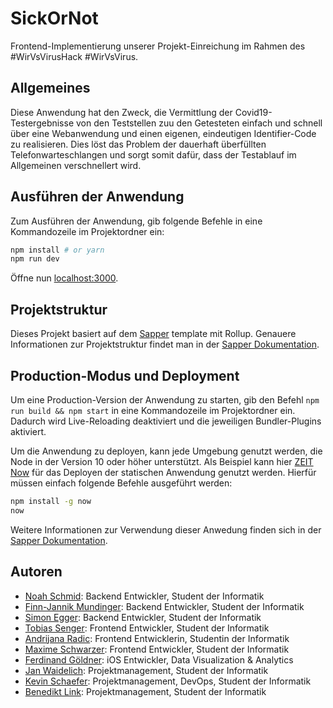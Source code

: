 # SickOrNot

Frontend-Implementierung unserer Projekt-Einreichung im Rahmen des #WirVsVirusHack #WirVsVirus.


## Allgemeines
Diese Anwendung hat den Zweck, die Vermittlung der Covid19-Testergebnisse von den Teststellen zuu den Getesteten einfach und schnell über eine Webanwendung und einen eigenen, eindeutigen Identifier-Code zu realisieren. Dies löst das Problem der dauerhaft überfüllten Telefonwarteschlangen und sorgt somit dafür, dass der Testablauf im Allgemeinen verschnellert wird.

## Ausführen der Anwendung

Zum Ausführen der Anwendung, gib folgende Befehle in eine Kommandozeile im Projektordner ein:

```bash
npm install # or yarn
npm run dev
```

Öffne nun [localhost:3000](http://localhost:3000).

## Projektstruktur

Dieses Projekt basiert auf dem [Sapper](https://github.com/sveltejs/sapper) template mit Rollup. Genauere Informationen zur Projektstruktur findet man in der [Sapper Dokumentation](https://sapper.svelte.dev/docs/).

## Production-Modus und Deployment

Um eine Production-Version der Anwendung zu starten, gib den Befehl `npm run build && npm start` in eine Kommandozeile im Projektordner ein. Dadurch wird Live-Reloading deaktiviert und die jeweiligen Bundler-Plugins aktiviert.

Um die Anwendung zu deployen, kann jede Umgebung genutzt werden, die Node in der Version 10 oder höher unterstützt. Als Beispiel kann hier [ZEIT Now](https://zeit.co/now) für das Deployen der statischen Anwendung genutzt werden. Hierfür müssen einfach folgende Befehle ausgeführt werden:

```bash
npm install -g now
now
```

Weitere Informationen zur Verwendung dieser Anwedung finden sich in der [Sapper Dokumentation](https://sapper.svelte.dev/docs/).

## Autoren
- [Noah Schmid](https://github.com/nonoyona): Backend Entwickler, Student der Informatik
- [Finn-Jannik Mundinger](https://github.com/fmundinger): Backend Entwickler, Student der Informatik
- [Simon Egger](https://github.com/eggersn): Backend Entwickler, Student der Informatik
- [Tobias Senger](https://github.com/sengerts): Frontend Entwickler, Student der Informatik
- [Andrijana Radic](https://github.com/radicaa): Frontend Entwicklerin, Studentin der Informatik
- [Maxime Schwarzer](https://github.com/lMaxTl): Frontend Entwickler, Student der Informatik
- [Ferdinand Göldner](https://github.com/bobmosh): iOS Entwickler, Data Visualization & Analytics
- [Jan Waidelich](https://github.com/JanWaidelich): Projektmanagement, Student der Informatik
- [Kevin Schaefer](https://github.com/https://github.com/schaefkn): Projektmanagement, DevOps, Student der Informatik
- [Benedikt Link](https://github.com/LinkBe): Projektmanagement, Student der Informatik
